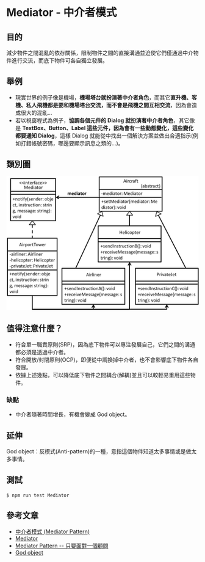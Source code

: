 # Mediator - 中介者模式
## 目的
減少物件之間混亂的依存關係，限制物件之間的直接溝通並迫使它們僅通過中介物件進行交流，而底下物件可各自獨立發展。

## 舉例
- 現實世界的例子像是機場，**機場塔台就扮演著中介者角色**，而其它**直升機、客機、私人飛機都是要和機場塔台交流，而不會是飛機之間互相交流**，因為會造成很大的混亂...
- 若以視窗程式為例子，**協調各個元件的 Dialog 就扮演著中介者角色**，其它像是 **TextBox、Button、Label 這些元件，因為會有一些動態變化，這些變化都要通知 Dialog**，這樣 Dialog 就能從中找出一個解決方案並做出合適指示(例如打錯帳號密碼，哪邊要顯示訊息之類的...)。 

## 類別圖
![Image](uml/example.jpg)

## 值得注意什麼？
- 符合單一職責原則(SRP)，因為底下物件可以專注發展自己，它們之間的溝通都必須是透過中介者。
- 符合開放/封閉原則(OCP)，即便從中調換掉中介者，也不會影響底下物件各自發展。
- 依據上述幾點，可以降低底下物件之間耦合(解耦)並且可以較輕易重用這些物件。
### 缺點
- 中介者隨著時間增長，有機會變成 God object。

## 延伸
God object：反模式(Anti-pattern)的一種，意指這個物件知道太多事情或是做太多事情。

## 測試
```
$ npm run test Mediator
```

 ## 參考文章
 - [中介者模式 (Mediator Pattern)](http://corrupt003-design-pattern.blogspot.com/2017/01/mediator-pattern.html)
 - [Mediator](https://refactoring.guru/design-patterns/mediator)
 - [Mediator Pattern -- 只要面對一個顧問](http://twmht.github.io/blog/posts/design-pattern/mediator.html)
 - [God object](https://en.wikipedia.org/wiki/God_object)